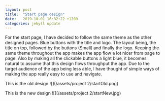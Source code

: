 ```yaml
---
layout: post
title:  "Start page design"
date:   2019-10-01 16:32:22 +1200
categories: jekyll update
---
```

For the start page,  I have decided to follow the same theme as the other designed pages. Blue buttons with the title and logo. The layout being, the title on top, followed by the buttons (Small) and finally the logo. Keeping the same theme throughout the app makes the app flow a lot nicer from page to page. Also by making all the clickable buttons a light blue, it becomes natural to assume that this design flows throughput the app. Due to the target audience of the app being less able, I have thought of simple ways of making the app really easy to use and navigate. 

This is the old design
![](/assets/project 2/startOld.png)

This is the new design
![](/assets/project 2/startNew.jpg)